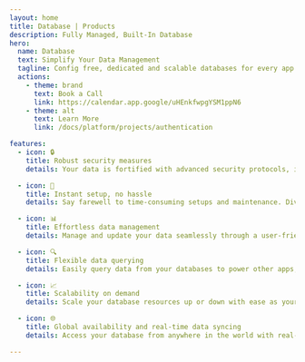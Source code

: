 ```yaml
---
layout: home
title: Database | Products
description: Fully Managed, Built-In Database
hero:
  name: Database
  text: Simplify Your Data Management
  tagline: Config free, dedicated and scalable databases for every app you build in Netzo.
  actions:
    - theme: brand
      text: Book a Call
      link: https://calendar.app.google/uHEnkfwpgYSM1ppN6
    - theme: alt
      text: Learn More
      link: /docs/platform/projects/authentication

features:
  - icon: 🔒
    title: Robust security measures
    details: Your data is fortified with advanced security protocols, including encryption at rest.

  - icon: 🚀
    title: Instant setup, no hassle
    details: Say farewell to time-consuming setups and maintenance. Dive into a fully managed, portable database ready for your apps.

  - icon: 📊
    title: Effortless data management
    details: Manage and update your data seamlessly through a user-friendly interface, as easily as editing a spreadsheet.

  - icon: 🔍
    title: Flexible data querying
    details: Easily query data from your databases to power other apps, giving you the flexibility to harness your data.

  - icon: 📈
    title: Scalability on demand
    details: Scale your database resources up or down with ease as your app's demands grow, without manual hassles.

  - icon: 🌐
    title: Global availability and real-time data syncing
    details: Access your database from anywhere in the world with real-time data syncing, ensuring optimal performance for your diverse, global user base.

---
```


<script setup>
import BannerCta from '@theme/components/banners/BannerCta.vue'
import Footer from '@theme/components/Footer.vue'
import locale from '@theme/../../locales/en'
</script>

<section class="mt-32">
  <BannerCta v-bind="locale.home.sectionBannerCta" />

  <!-- <NewsLetter /> -->

  <Footer v-bind="locale.footer" />
</section>